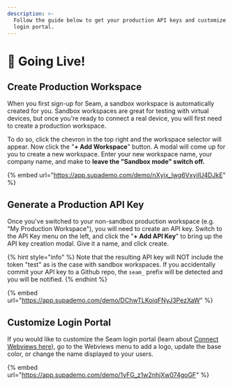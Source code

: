 ```yaml
---
description: >-
  Follow the guide below to get your production API keys and customize your
  login portal.
---
```


# 🚀 Going Live!

## Create Production Workspace

When you first sign-up for Seam, a sandbox workspace is automatically created for you. Sandbox workspaces are great for testing with virtual devices, but once you're ready to connect a real device, you will first need to create a production workspace.

To do so, click the chevron in the top right and the workspace selector will appear. Now click the "**+ Add Workspace**" button. A modal will come up for you to create a new workspace. Enter your new workspace name, your company name, and make to **leave the "Sandbox mode" switch off.**

{% embed url="https://app.supademo.com/demo/nXyjx_lwg6VxyiIU4DJkE" %}





## Generate a Production API Key

Once you've switched to your non-sandbox production workspace (e.g. "My Production Workspace"), you will need to create an API key. Switch to the API Key menu on the left, and click the "**+ Add API Key**" to bring up the API key creation modal. Give it a name, and click create.&#x20;



{% hint style="info" %}
Note that the resulting API key will NOT include the token "test" as is the case with sandbox workspaces. If you accidentally commit your API key to a Github repo, the `seam_` prefix will be detected and you will be notified.
{% endhint %}



{% embed url="https://app.supademo.com/demo/DChwTLKoiqFNyJ3PezXaW" %}



## Customize Login Portal

If you would like to customize the Seam login portal (learn about [Connect Webviews here](core-concepts/connect-webviews.md)), go to the Webviews menu to add a logo, update the base color, or change the name displayed to your users.

{% embed url="https://app.supademo.com/demo/1yFG_z1w2nhjXw074goGF" %}


